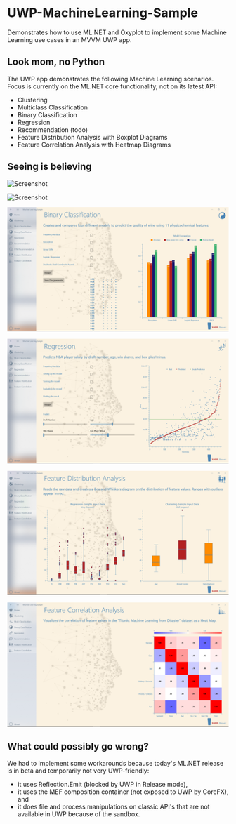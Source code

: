 # UWP-MachineLearning-Sample
Demonstrates how to use ML.NET and Oxyplot to implement some Machine Learning use cases in an MVVM UWP app. 

## Look mom, no Python
The UWP app demonstrates the following Machine Learning scenarios. Focus is currently on the ML.NET core functionality, not on its latest API:
* Clustering
* Multiclass Classification
* Binary Classification
* Regression
* Recommendation (todo)
* Feature Distribution Analysis with Boxplot Diagrams
* Feature Correlation Analysis with Heatmap Diagrams

## Seeing is believing

![Screenshot](Assets/Clustering.png?raw=true)

![Screenshot](Assets/MulticlassClassification.png?raw=true)

![Screenshot](Assets/BinaryClassification.png?raw=true)

![Screenshot](Assets/Regression.png?raw=true)

![Screenshot](Assets/BoxPlot.png?raw=true)

![Screenshot](Assets/HeatMap.png?raw=true)

## What could possibly go wrong?
We had to implement some workarounds because today's ML.NET release is in beta and temporarily not very UWP-friendly: 
* it uses Reflection.Emit (blocked by UWP in Release mode), 
* it uses the MEF composition container (not exposed to UWP by CoreFX), and
* it does file and process manipulations on classic API's that are not available in UWP because of the sandbox.

